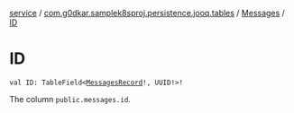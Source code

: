 [service](../../index.md) / [com.g0dkar.samplek8sproj.persistence.jooq.tables](../index.md) / [Messages](index.md) / [ID](./-i-d.md)

# ID

`val ID: TableField<`[`MessagesRecord`](../../com.g0dkar.samplek8sproj.persistence.jooq.tables.records/-messages-record/index.md)`!, UUID!>!`

The column `public.messages.id`.

